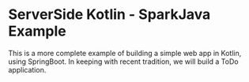# ServerSide Kotlin - SparkJava Example

This is a more complete example of building a simple web app in Kotlin, using SpringBoot. In keeping with recent tradition, we will build a ToDo application.

